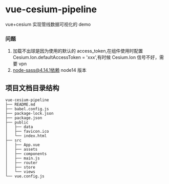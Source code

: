 # vue-cesium-pipeline

vue+cesium 实现管线数据可视化的 demo

### 问题

1. 加载不出球是因为使用的默认的 access_token,在组件使用时配置 Cesium.Ion.defaultAccessToken = 'xxx',有时候 Cesium.Ion 信号不好，需要 vpn
2. node-sass@4.14.1依赖 node14 版本

## 项目文档目录结构

```
vue-cesium-pipeline
├── README.md
├── babel.config.js
├── package-lock.json
├── package.json
├── public
│   ├── data
│   ├── favicon.ico
│   └── index.html
├── src
│   ├── App.vue
│   ├── assets
│   ├── components
│   ├── main.js
│   ├── router
│   ├── store
│   └── views
└── vue.config.js
```
